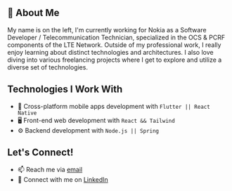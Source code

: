 ## 👨 About Me
My name is on the left, I'm currently working for Nokia as a Software Developer / Telecommunication Technician, specialized in the OCS & PCRF components of the LTE Network. Outside of my professional work, I really enjoy learning about distinct technologies and architectures. I also love diving into various freelancing projects where I get to explore and utilize a diverse set of technologies.

## Technologies I Work With
- 📱 Cross-platform mobile apps development with ```Flutter || React Native ```
- 🖥️ Front-end web development with ```React && Tailwind```
- ⚙️ Backend development with ```Node.js || Spring ```

## Let's Connect!
- 📫 Reach me via [email](mailto:zaidbusiness@hotmail.com)
- 💼 Connect with me on [LinkedIn](https://www.linkedin.com/in/zaidev)
